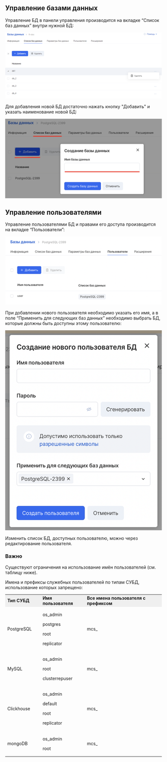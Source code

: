 ## Управление базами данных

Управление БД в панели управления производится на вкладке “Список баз данных” внутри нужной БД:

![](./assets/1625828812121-1625828812121.png)

Для добавления новой БД достаточно нажать кнопку "Добавить" и указать наименование новой БД:

![](./assets/1625828969621-1625828969621.png)

## Управление пользователями

Управление пользователями БД и правами его доступа производится на вкладке “Пользователи”:

![](./assets/1625829058409-1625829058409.png)

При добавлении нового пользователя необходимо указать его имя, а в поле “Применить для следующих баз данных” необходимо выбрать БД, которые должны быть доступны этому пользователю:

![](./assets/1625829089954-1625829089954.png)

Изменить список БД, доступных пользователю, можно через редактирование пользователя.

### Важно

Существуют ограничения на использование имён пользователей (см. таблицу ниже).

Имена и префиксы служебных пользователей по типам СУБД, использование которых запрещено:

<table><tbody><tr><td style="background-color: rgb(239, 239, 239); width: 22.4941%;"><strong>Тип СУБД</strong></td><td style="background-color: rgb(239, 239, 239); width: 28.3461%;"><strong>Имя пользователя</strong></td><td style="background-color: rgb(239, 239, 239); width: 49.1472%;"><strong>Все имена пользователя с префиксом</strong></td></tr><tr><td style="width: 22.4941%;">PostgreSQL</td><td style="width: 28.3461%;"><p>os_admin</p><p>postgres</p><p>root</p><p>replicator</p></td><td style="width: 49.1472%;">mcs_</td></tr><tr><td style="width: 22.4941%;">MySQL</td><td style="width: 28.3461%;"><p>os_admin</p><p>root</p><p>clusterrepuser</p></td><td style="width: 49.1472%;">mcs_</td></tr><tr><td style="width: 22.4941%;">Clickhouse</td><td style="width: 28.3461%;"><p>os_admin</p><p>default</p><p>root</p><p>replicator</p></td><td style="width: 49.1472%;">mcs_</td></tr><tr><td style="width: 22.4941%;">mongoDB</td><td style="width: 28.3461%;"><p>os_admin</p><p>root</p></td><td style="width: 49.1472%;">mcs_</td></tr></tbody></table>
